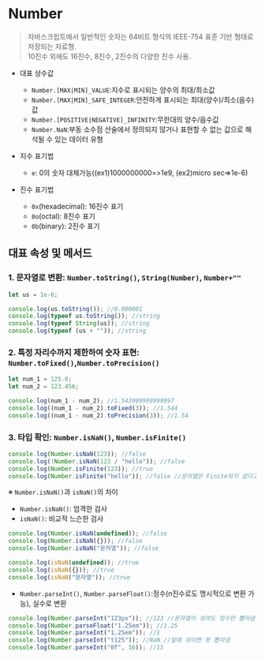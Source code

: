 # Number

> 자바스크립트에서 일반적인 숫자는 64비트 형식의 IEEE-754 표준 기반 형태로 저장되는 자료형.  
> 10진수 외에도 16진수, 8진수, 2진수의 다양한 진수 사용.

- 대표 상수값

  - `Number.[MAX|MIN]_VALUE`:지수로 표시되는 양수의 최대/최소값
  - `Number.[MAX|MIN]_SAFE_INTEGER`:안전하게 표시되는 최대(양수)/최소(음수)값
  - `Number.[POSITIVE|NEGATIVE]_INFINITY`:무한대의 양수/음수값
  - `Number.NaN`:부동 소수점 산술에서 정의되지 않거나 표현할 수 없는 값으로 해석될 수 있는 데이터 유형

- 지수 표기법

  - `e`: 0의 숫자 대체가능((ex1)1000000000=>1e9, (ex2)micro sec=>1e-6)

- 진수 표기법

  - `0x`(hexadecimal): 16진수 표기
  - `0o`(octal): 8진수 표기
  - `0b`(binary): 2진수 표기

## 대표 속성 및 메서드

### 1. 문자열로 변환: `Number.toString()`, `String(Number)`, `Number+""`

```javascript
let us = 1e-6;

console.log(us.toString()); //0.000001
console.log(typeof us.toString()); //string
console.log(typeof String(us)); //string
console.log(typeof (us + "")); //string
```

### 2. 특정 자리수까지 제한하여 숫자 표현: `Number.toFixed()`,`Number.toPrecision()`

```javascript
let num_1 = 125.0;
let num_2 = 123.456;

console.log(num_1 - num_2); //1.543999999999997
console.log((num_1 - num_2).toFixed(3)); //1.544
console.log((num_1 - num_2).toPrecision(3)); //1.54
```

### 3. 타입 확인: `Number.isNaN()`, `Number.isFinite()`

```javascript
console.log(Number.isNaN(123)); //false
console.log(!Number.isNaN(123 / "hello")); //false
console.log(Number.isFinite(123)); //true
console.log(Number.isFinite("hello")); //false //문자열은 Finite하지 않다고 봄
```

※ `Number.isNaN()`과 `isNaN()`의 차이

- `Number.isNaN()`: 엄격한 검사
- `isNaN()`: 비교적 느슨한 검사

```javascript
console.log(Number.isNaN(undefined)); //false
console.log(Number.isNaN({})); //false
console.log(Number.isNaN("문자열")); //false

console.log(isNaN(undefined)); //true
console.log(isNaN({})); //true
console.log(isNaN("문자열")); //true
```

- `Number.parseInt()`, `Number.parseFloat()`:정수(n진수로도 명시적으로 변환 가능), 실수로 변환

```javascript
console.log(Number.parseInt("123px")); //123 //문자열이 섞여도 정수만 뽑아냄
console.log(Number.parseFloat("1.25em")); //1.25
console.log(Number.parseInt("1.25em")); //1
console.log(Number.parseInt("t125")); //NaN //앞에 섞이면 못 뽑아냄
console.log(Number.parseInt("0f", 16)); //15
```
